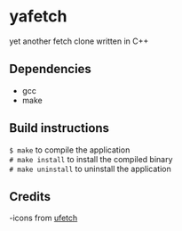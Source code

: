 # yafetch

yet another fetch clone written in C++

## Dependencies

- gcc
- make

## Build instructions

`$ make`		to compile the application <br>
`# make install`	to install the compiled binary <br>
`# make uninstall`	to uninstall the application <br>

## Credits

-icons from [ufetch](https://gitlab.com/jschx/ufetch)
